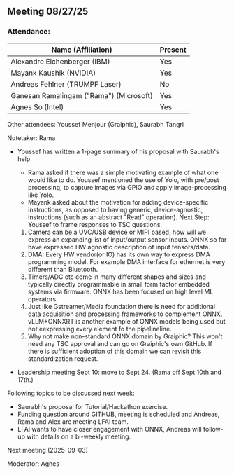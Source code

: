 ##  Meeting 08/27/25

### Attendance:

| Name (Affiliation)              | Present  |
| ------------------------------- | -------- |
| Alexandre Eichenberger (IBM)            | Yes |
| Mayank Kaushik (NVIDIA)                 | Yes |
| Andreas Fehlner (TRUMPF Laser)          | No  |
| Ganesan Ramalingam ("Rama") (Microsoft) | Yes |
| Agnes So (Intel)                        | Yes |

Other attendees: Youssef Menjour (Graiphic), Saurabh Tangri

Notetaker: Rama

* Youssef has written a 1-page summary of his proposal with Saurabh's help
  - Rama asked if there was a simple motivating example of what one would like to do. Youssef mentioned the use of Yolo, with pre/post processing, to capture images via GPIO and apply image-processing like Yolo.
  - Mayank asked about the motivation for adding device-specific instructions, as opposed to having generic, device-agnostic, instructions (such as an abstract "Read" operation).
  Next Step: Youssef to frame responses to TSC questions.
  1) Camera can be a UVC/USB device  or MIPI based, how will we express an expanding list of input/output sensor inputs. ONNX so far have expressed HW agnostic description of input tensors/data. 
  2) DMA: Every HW vendor(or IO) has its own way to express DMA programming model. For example DMA interface for ethernet is very different than Bluetooth. 
  3) Timers/ADC etc come in many different shapes and sizes and typically directly programmable in small form factor embedded systems via firmware. ONNX has been focused on high level ML operators.
  4) Just like Gstreamer/Media foundation there is need for additional data acquisition and processing frameworks to complement ONNX. vLLM+ONNXRT is another example of ONNX models being used but not eexpressing every element fo the pipelineline.
  5) Why not make non-standard ONNX domain by Graiphic? This won't need any TSC approval and can go on Graiphic's own GitHub. If there is sufficient adoption of this domain we can revisit this standardization request.
     
* Leadership meeting Sept 10: move to Sept 24. (Rama off Sept 10th and 17th.)

Following topics to be discussed next week:
* Saurabh's proposal for Tutorial/Hackathon exercise.
* Funding question around GITHUB, meeting is scheduled and Andreas, Rama and Alex are meeting LFAI team.
* LFAI wants to have closer engagement with ONNX, Andreas will follow-up with details on a bi-weekly meeting.
 
Next meeting (2025-09-03)

Moderator: Agnes 
